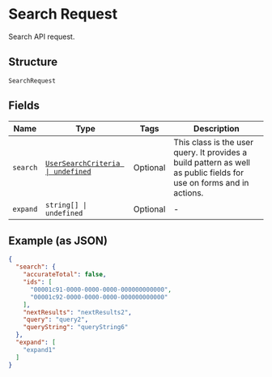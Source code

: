 
# Search Request

Search API request.

## Structure

`SearchRequest`

## Fields

| Name | Type | Tags | Description |
|  --- | --- | --- | --- |
| `search` | [`UserSearchCriteria \| undefined`](../../doc/models/user-search-criteria.md) | Optional | This class is the user query. It provides a build pattern as well as public fields for use on forms and in actions. |
| `expand` | `string[] \| undefined` | Optional | - |

## Example (as JSON)

```json
{
  "search": {
    "accurateTotal": false,
    "ids": [
      "00001c91-0000-0000-0000-000000000000",
      "00001c92-0000-0000-0000-000000000000"
    ],
    "nextResults": "nextResults2",
    "query": "query2",
    "queryString": "queryString6"
  },
  "expand": [
    "expand1"
  ]
}
```

